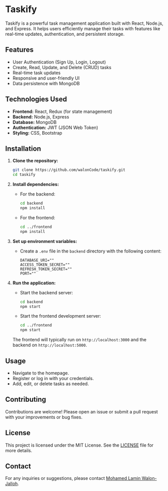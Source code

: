 # Taskify

Taskify is a powerful task management application built with React, Node.js, and Express. It helps users efficiently manage their tasks with features like real-time updates, authentication, and persistent storage.

## Features

- User Authentication (Sign Up, Login, Logout)
- Create, Read, Update, and Delete (CRUD) tasks
- Real-time task updates
- Responsive and user-friendly UI
- Data persistence with MongoDB

## Technologies Used

- **Frontend:** React, Redux (for state management)
- **Backend:** Node.js, Express
- **Database:** MongoDB
- **Authentication:** JWT (JSON Web Token)
- **Styling:** CSS, Bootstrap

## Installation

1. **Clone the repository:**
   ```bash
   git clone https://github.com/walonCode/taskify.git
   cd taskify
   ```

2. **Install dependencies:**
   - For the backend:
     ```bash
     cd backend
     npm install
     ```
   - For the frontend:
     ```bash
     cd ../frontend
     npm install
     ```

3. **Set up environment variables:**
   - Create a `.env` file in the `backend` directory with the following content:
     ```env
     DATABASE_URI=""
     ACCESS_TOKEN_SECRET=""
     REFRESH_TOKEN_SECRET=""
     PORT=""
     ```

4. **Run the application:**
   - Start the backend server:
     ```bash
     cd backend
     npm start
     ```
   - Start the frontend development server:
     ```bash
     cd ../frontend
     npm start
     ```

   The frontend will typically run on `http://localhost:3000` and the backend on `http://localhost:5000`.

## Usage

- Navigate to the homepage.
- Register or log in with your credentials.
- Add, edit, or delete tasks as needed.

## Contributing

Contributions are welcome! Please open an issue or submit a pull request with your improvements or bug fixes.

## License

This project is licensed under the MIT License. See the [LICENSE](LICENSE) file for more details.

## Contact

For any inquiries or suggestions, please contact [Mohamed Lamin Walon-Jalloh](mailto:mohamedlaminwalonjalloh@gmail.com).

